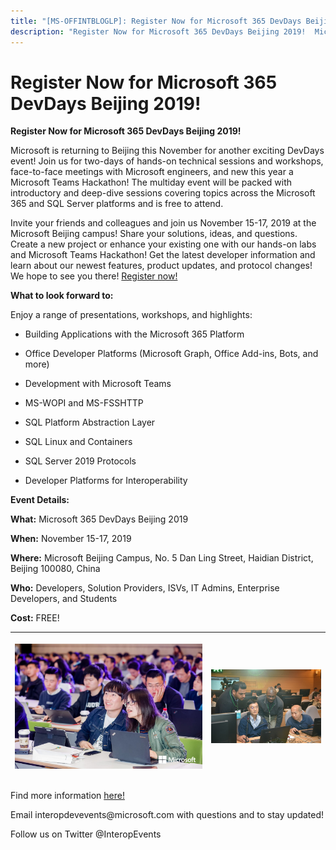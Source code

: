 ```yaml
---
title: "[MS-OFFINTBLOGLP]: Register Now for Microsoft 365 DevDays Beijing 2019!"
description: "Register Now for Microsoft 365 DevDays Beijing 2019!  Microsoft is returning to Beijing this November for another exciting DevDays event! Join us"
---
```


# Register Now for Microsoft 365 DevDays Beijing 2019!

<p> </p>
<p><b>Register Now for
Microsoft 365 DevDays Beijing 2019!</b></p>

<p>Microsoft is returning to Beijing this November for another
exciting DevDays event! Join us for two-days of hands-on technical sessions and
workshops, face-to-face meetings with Microsoft engineers, and new this year a
Microsoft Teams Hackathon! The multiday event will be packed with introductory
and deep-dive sessions covering topics across the Microsoft 365 and SQL Server
platforms and is free to attend.</p>

<p>Invite your friends and colleagues and join us November
15-17, 2019 at the Microsoft Beijing campus! Share your solutions, ideas, and
questions. Create a new project or enhance your existing one with our hands-on
labs and Microsoft Teams Hackathon! Get the latest developer information and
learn about our newest features, product updates, and protocol changes! We hope
to see you there! <span><a href="https://www.interopevents.com/beijing19">Register now!</a></span></p>

<p><b>What to look forward to:</b></p>

<p>Enjoy a range of presentations, workshops, and highlights: </p>

<ul><li><p><span><span> 
</span></span>Building Applications with the Microsoft 365 Platform</p>

</li><li><p><span><span> 
</span></span>Office Developer Platforms (Microsoft Graph, Office Add-ins,
Bots, and more) </p>

</li><li><p><span><span> 
</span></span>Development with Microsoft Teams</p>

</li><li><p><span><span> 
</span></span>MS-WOPI and MS-FSSHTTP</p>

</li><li><p><span><span> 
</span></span>SQL Platform Abstraction Layer</p>

</li><li><p><span><span> 
</span></span>SQL Linux and Containers</p>

</li><li><p><span><span> 
</span></span>SQL Server 2019 Protocols</p>

</li><li><p><span><span> 
</span></span>Developer Platforms for Interoperability </p>

</li></ul><p><b>Event Details: </b></p>

<p><b>What:</b> Microsoft 365 DevDays Beijing 2019</p>

<p><b>When:</b> November 15-17, 2019  </p>

<p><b>Where:</b> Microsoft Beijing Campus, No. 5 Dan Ling
Street, Haidian District, Beijing 100080, China  </p>

<p><b>Who:</b> Developers, Solution Providers, ISVs, IT Admins,
Enterprise Developers, and Students</p>

<p><b>Cost:</b> FREE! </p>

<table>
 <thead>
  <tr>
   <th>
   <p><img id="Picture 1" src="MS-OFFINTBLOGLP_files/image001.png"></p>
   </th>
   <th>
   <p><img id="Picture 3" src="MS-OFFINTBLOGLP_files/image002.png"></p>
   </th>
  </tr>
 </thead>
</table>

<p> </p>

<p>Find more information <span><a href="https://interopevents.com/beijing19">here!</a></span></p>

<p>Email interopdevevents@microsoft.com with questions and to
stay updated! </p>

<p>Follow us on Twitter @InteropEvents </p>


                